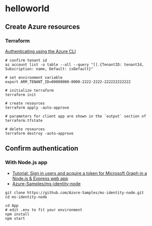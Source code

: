 # helloworld

## Create Azure resources

### Terraform

[Authenticating using the Azure CLI](https://registry.terraform.io/providers/hashicorp/azuread/latest/docs/guides/azure_cli)

```shell
# confirm tenant id
az account list -o table --all --query "[].{TenantID: tenantId, Subscription: name, Default: isDefault}"

# set environment variable
export ARM_TENANT_ID=00000000-0000-2222-2222-222222222222

# initialize terraform
terraform init

# create resources
terraform apply -auto-approve

# parameters for client app are shown in the `output` section of terraform.tfstate

# delete resources
terraform destroy -auto-approve
```

## Confirm authentication

### With Node.js app

- [Tutorial: Sign in users and acquire a token for Microsoft Graph in a Node.js & Express web app](https://learn.microsoft.com/en-us/azure/active-directory/develop/tutorial-v2-nodejs-webapp-msal)
- [Azure-Samples/ms-identity-node](https://github.com/Azure-Samples/ms-identity-node)

```shell
git clone https://github.com/Azure-Samples/ms-identity-node.git
cd ms-identity-node

cd App
# edit .env to fit your environment
npm install
npm start
```
